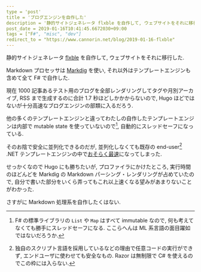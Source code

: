 ```yaml
---
type = 'post'
title = 'ブログエンジンを自作した'
description = '静的サイトジェネレータ flxble を自作して, ウェブサイトをそれに移行した.'
post_date = 2019-01-16T10:41:45.6672030+09:00
tags = ["F#", "misc", "dev"]
redirect_to = "https://www.cannorin.net/blog/2019-01-16-flxble"
---
```


静的サイトジェネレータ [flxble](https://github.com/cannorin/flxble) を自作して, ウェブサイトをそれに移行した.

Markdown プロセッサは [Markdig](https://github.com/lunet-io/markdig) を使い, それ以外はテンプレートエンジンも含めて全て F# で自作した.

現在 1000 記事あるテスト用のブログを全部レンダリングしてタグや月別アーカイブ, RSS まで生成するのに合計 1.7 秒ほどしかかからないので,
Hugo ほどではないが十分高速なブログエンジンの部類に入るだろう.

他の多くのテンプレートエンジンと違ってわたしの自作したテンプレートエンジンは内部で mutable state を使っていないので[^immutable], 自動的にスレッドセーフになっている.

[^immutable]: F# の標準ライブラリの `List` や `Map` はすべて immutable なので, 何も考えてなくても勝手にスレッドセーフになる. ここらへんは ML 系言語の面目躍如ではないだろうか.

そのお陰で安全に並列化できるのだが, 並列化しなくても既存の end-user[^end-user] .NET テンプレートエンジンの中で[おそらく最速](https://github.com/cannorin/flxble/wiki/Flxble.Templating:-Benchmarks)になってしまった.

[^end-user]: 独自のスクリプト言語を採用しているなどの理由で任意コードの実行ができず, エンドユーザに使わせても安全なもの. Razor は無制限で C# を使えるのでこの枠には入らない.

せっかくなので Hugo にも勝ちたいが, プロファイラにかけたところ, 実行時間のほどんどを Markdig の Markdown パーシング・レンダリングが占めていたので,
自分で書いた部分をいくら弄ってもこれ以上速くなる望みがあまりないことがわかった.

さすがに Markdown 処理系を自作したくはない.

